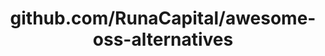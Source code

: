 ---
layout: post
title: github.com/RunaCapital/awesome-oss-alternatives
categories: link
tags: [انگلیسی, گیت‌هاب, برنامه‌نویسی]
---